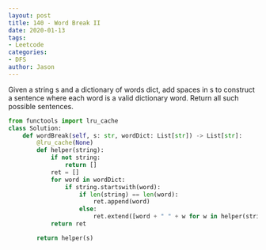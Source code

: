 ```yaml
---
layout: post
title: 140 - Word Break II
date: 2020-01-13
tags:
- Leetcode
categories:
- DFS
author: Jason
---
```

Given a string s and a dictionary of words dict, add spaces in s to construct a sentence where each word is a valid dictionary word. Return all such possible sentences.

``` python
from functools import lru_cache
class Solution:
    def wordBreak(self, s: str, wordDict: List[str]) -> List[str]:
        @lru_cache(None)
        def helper(string):
            if not string:
                return []
            ret = []
            for word in wordDict:
                if string.startswith(word):
                    if len(string) == len(word):
                        ret.append(word)
                    else:
                        ret.extend([word + " " + w for w in helper(string[len(word):])])
            return ret

        return helper(s)
```
